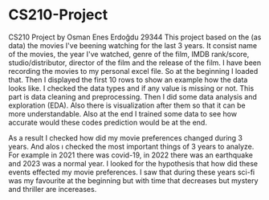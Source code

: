 # CS210-Project
CS210 Project by Osman Enes Erdoğdu
29344
This project based on the (as data) the movies I've beening watching for the last 3 years.
It consist name of the movies, the year I've watched, genre of the film, IMDB rank/score, studio/distributor, director of the film and the release of the film.
I have been recording the movies to my personal excel file. So at the beginning I loaded that. Then I displayed the first 10 rows to show an example how the data looks like.
I checked the data types and if any value is missing or not. This part is data cleaning and preprocessing.
Then I did some data analysis and exploration (EDA). Also there is visualization after them so that it can be more understandable. 
Also at the end I trained some data to see how accurate would these codes prediction would be at the end.

As a result I checked how did my movie preferences changed during 3 years. And alos ı checked the most important things of 3 years to analyze. For example in 2021 there was covid-19, in 2022 there was an earthquake and 2023 was a normal year. I looked for the hypothesis that how did these events effected my movie preferences. I saw that during these years sci-fi was my favourite at the beginning but with time that decreases but mystery and thriller are incereases.

